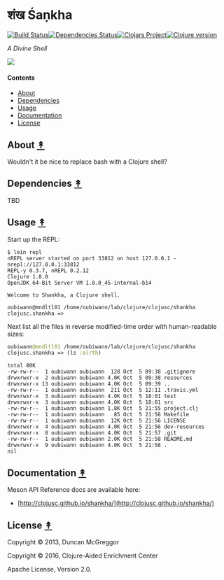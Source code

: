 # शंख Śaṇkha
[![Build Status][travis-badge]][travis][![Dependencies Status][deps-badge]][deps][![Clojars Project][clojars-badge]][clojars][![Clojure version][clojure-v]](project.clj)

*A Divine Shell*

[![][logo]][logo-large]

#### Contents

* [About](#about-)
* [Dependencies](#dependencies-)
* [Usage](#usage-)
* [Documentation](#documentation-)
* [License](#license-)


## About [&#x219F;](#contents)

Wouldn't it be nice to replace bash with a Clojure shell?


## Dependencies [&#x219F;](#contents)

TBD


## Usage [&#x219F;](#contents)

Start up the REPL:

```
$ lein repl
nREPL server started on port 33812 on host 127.0.0.1 - nrepl://127.0.0.1:33812
REPL-y 0.3.7, nREPL 0.2.12
Clojure 1.8.0
OpenJDK 64-Bit Server VM 1.8.0_45-internal-b14

Welcome to Shankha, a Clojure shell.

oubiwann@mndltl01 /home/oubiwann/lab/clojure/clojusc/shankha
clojusc.shankha =>
```

Next list all the files in reverse modified-time order with human-readable
sizes:

```clj
oubiwann@mndltl01 /home/oubiwann/lab/clojure/clojusc/shankha
clojusc.shankha => (ls :alrth)
```
```
total 80K
-rw-rw-r--  1 oubiwann oubiwann  128 Oct  5 09:38 .gitignore
drwxrwxr-x  2 oubiwann oubiwann 4.0K Oct  5 09:38 resources
drwxrwxr-x 13 oubiwann oubiwann 4.0K Oct  5 09:39 ..
-rw-rw-r--  1 oubiwann oubiwann  211 Oct  5 12:11 .travis.yml
drwxrwxr-x  3 oubiwann oubiwann 4.0K Oct  5 18:01 test
drwxrwxr-x  3 oubiwann oubiwann 4.0K Oct  5 18:01 src
-rw-rw-r--  1 oubiwann oubiwann 1.8K Oct  5 21:55 project.clj
-rw-rw-r--  1 oubiwann oubiwann   85 Oct  5 21:56 Makefile
-rw-rw-r--  1 oubiwann oubiwann  12K Oct  5 21:56 LICENSE
drwxrwxr-x  4 oubiwann oubiwann 4.0K Oct  5 21:56 dev-resources
drwxrwxr-x  8 oubiwann oubiwann 4.0K Oct  5 21:57 .git
-rw-rw-r--  1 oubiwann oubiwann 2.0K Oct  5 21:58 README.md
drwxrwxr-x  9 oubiwann oubiwann 4.0K Oct  5 21:58 .
nil
```

## Documentation [&#x219F;](#contents)

Meson API Reference docs are available here:
 * [http://clojusc.github.io/shankha/](http://clojusc.github.io/shankha/)


## License [&#x219F;](#contents)

Copyright © 2013, Duncan McGreggor

Copyright © 2016, Clojure-Aided Enrichment Center

Apache License, Version 2.0.

<!-- Named page links below: /-->
[travis]: https://travis-ci.org/clojusc/shankha
[travis-badge]: https://travis-ci.org/clojusc/shankha.png?branch=master
[deps]: http://jarkeeper.com/clojusc/shankha
[deps-badge]: http://jarkeeper.com/clojusc/shankha/status.svg
[tag-badge]: https://img.shields.io/github/tag/clojusc/shankha.svg?maxAge=2592000
[tag]: https://github.com/clojusc/shankha/tags
[clojure-v]: https://img.shields.io/badge/clojure-1.8.0-blue.svg
[clojars]: https://clojars.org/clojusc/shankha
[clojars-badge]: https://img.shields.io/clojars/v/clojusc/shankha.svg
[logo]: resources/shankha-lambda-2-x256.jpg
[logo-large]: resources/shankha-lambda-2-x2048.jpg
